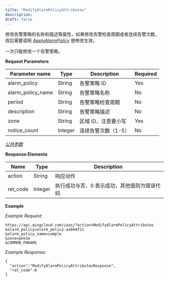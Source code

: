 ```yaml
---
title: "ModifyAlarmPolicyAttributes"
description: 
draft: false
---
```


修改告警策略的名称和描述等属性，如果修改告警检查周期或者连续告警次数， 改后需要调用 [_ApplyAlarmPolicy_](apply_alarm_policy.html#api-apply-alarm-policy) 使修改生效。

一次只能修改一个告警策略。

**Request Parameters**

| Parameter name | Type | Description | Required |
| --- | --- | --- | --- |
| alarm_policy | String | 告警策略 ID | Yes |
| alarm_policy_name | String | 告警策略名称 | No |
| period | String | 告警策略检查周期 | No |
| description | String | 告警策略描述 | No |
| zone | String | 区域 ID，注意要小写 | Yes |
| notice_count | Integer | 连续告警次数（1-5） | No |

[_公共参数_](../../../parameters)

**Response Elements**

| Name | Type | Description |
| --- | --- | --- |
| action | String | 响应动作 |
| ret_code | Integer | 执行成功与否，0 表示成功，其他值则为错误代码 |

**Example**

_Example Request_:

```
https://api.qingcloud.com/iaas/?action=ModifyAlarmPolicyAttributes
&alarm_policy=alarm_policy-axbkmf21
&alarm_policy_name=sample
&zone=pek3a
&COMMON_PARAMS
```

_Example Response_:

```
{
  "action":"ModifyAlarmPolicyAttributesResponse",
  "ret_code":0
}
```
